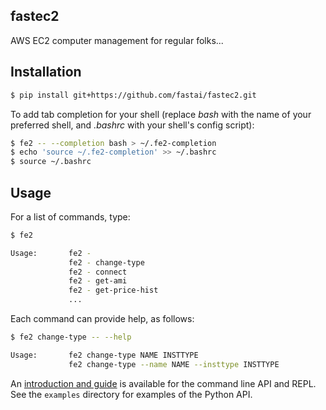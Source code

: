 ## fastec2

AWS EC2 computer management for regular folks...

## Installation

```bash
$ pip install git+https://github.com/fastai/fastec2.git
```

To add tab completion for your shell (replace *bash* with the name of your preferred shell, and *.bashrc* with your shell's config script):

```bash
$ fe2 -- --completion bash > ~/.fe2-completion
$ echo 'source ~/.fe2-completion' >> ~/.bashrc
$ source ~/.bashrc
```

## Usage

For a list of commands, type:

```bash
$ fe2

Usage:       fe2 -
             fe2 - change-type
             fe2 - connect
             fe2 - get-ami
             fe2 - get-price-hist
             ...
```

Each command can provide help, as follows:

```bash
$ fe2 change-type -- --help

Usage:       fe2 change-type NAME INSTTYPE
             fe2 change-type --name NAME --insttype INSTTYPE
```

An [introduction and guide](https://www.fast.ai/2019/02/15/fastec2/) is available for the command line API and REPL. See the `examples` directory for examples of the Python API.
